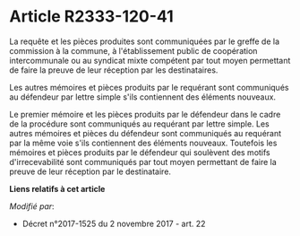 # Article R2333-120-41

La requête et les pièces produites sont communiquées par le greffe de la commission à la commune, à l'établissement public de
coopération intercommunale ou au syndicat mixte compétent par tout moyen permettant de faire la preuve de leur réception par
les destinataires.

Les autres mémoires et pièces produits par le requérant sont communiqués au défendeur par lettre simple s'ils contiennent des
éléments nouveaux.

Le premier mémoire et les pièces produits par le défendeur dans le cadre de la procédure sont communiqués au requérant par
lettre simple. Les autres mémoires et pièces du défendeur sont communiqués au requérant par la même voie s'ils contiennent
des éléments nouveaux. Toutefois les mémoires et pièces produits par le défendeur qui soulèvent des motifs d'irrecevabilité
sont communiqués par tout moyen permettant de faire la preuve de leur réception par le destinataire.

**Liens relatifs à cet article**

_Modifié par_:

  - Décret n°2017-1525 du 2 novembre 2017 - art. 22
